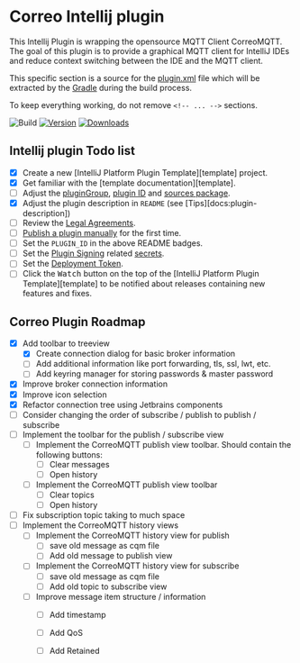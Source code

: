 # Correo Intellij plugin 

<!-- Plugin description -->
This Intellij Plugin is wrapping the opensource MQTT Client CorreoMQTT.
The goal of this plugin is to provide a graphical MQTT client for IntelliJ IDEs and reduce context switching between the IDE and the MQTT client.
<!-- Plugin description end -->

This specific section is a source for the [plugin.xml](/src/main/resources/META-INF/plugin.xml) file which will be extracted by the [Gradle](/build.gradle.kts) during the build process.

To keep everything working, do not remove `<!-- ... -->` sections.

![Build](https://github.com/JulienMa94/intellij-plugin-test/workflows/Build/badge.svg)
[![Version](https://img.shields.io/jetbrains/plugin/v/PLUGIN_ID.svg)](https://plugins.jetbrains.com/plugin/PLUGIN_ID)
[![Downloads](https://img.shields.io/jetbrains/plugin/d/PLUGIN_ID.svg)](https://plugins.jetbrains.com/plugin/PLUGIN_ID)

## Intellij plugin Todo list
- [x] Create a new [IntelliJ Platform Plugin Template][template] project.
- [x] Get familiar with the [template documentation][template].
- [ ] Adjust the [pluginGroup](./gradle.properties), [plugin ID](./src/main/resources/META-INF/plugin.xml) and [sources package](./src/main/kotlin).
- [x] Adjust the plugin description in `README` (see [Tips][docs:plugin-description])
- [ ] Review the [Legal Agreements](https://plugins.jetbrains.com/docs/marketplace/legal-agreements.html?from=IJPluginTemplate).
- [ ] [Publish a plugin manually](https://plugins.jetbrains.com/docs/intellij/publishing-plugin.html?from=IJPluginTemplate) for the first time.
- [ ] Set the `PLUGIN_ID` in the above README badges.
- [ ] Set the [Plugin Signing](https://plugins.jetbrains.com/docs/intellij/plugin-signing.html?from=IJPluginTemplate) related [secrets](https://github.com/JetBrains/intellij-platform-plugin-template#environment-variables).
- [ ] Set the [Deployment Token](https://plugins.jetbrains.com/docs/marketplace/plugin-upload.html?from=IJPluginTemplate).
- [ ] Click the <kbd>Watch</kbd> button on the top of the [IntelliJ Platform Plugin Template][template] to be notified about releases containing new features and fixes.

## Correo Plugin Roadmap 
- [x] Add toolbar to treeview 
  - [x] Create connection dialog for basic broker information
  - [ ] Add additional information like port forwarding, tls, ssl, lwt, etc.
  - [ ] Add keyring manager for storing passwords & master password
- [x] Improve broker connection information
- [x] Improve icon selection
- [x] Refactor connection tree using Jetbrains components
- [ ] Consider changing the order of subscribe / publish to publish / subscribe
- [ ] Implement the toolbar for the publish / subscribe view
  - [ ] Implement the CorreoMQTT publish view toolbar. Should contain the following buttons:
    - [ ] Clear messages
    - [ ] Open history
  - [ ] Implement the CorreoMQTT publish view toolbar
    - [ ] Clear topics
    - [ ] Open history
- [ ] Fix subscription topic taking to much space
- [ ] Implement the CorreoMQTT history views
  - [ ] Implement the CorreoMQTT history view for publish
    - [ ] save old message as cqm file
    - [ ] Add old message to publish view
  - [ ] Implement the CorreoMQTT history view for subscribe
    - [ ] save old message as cqm file
    - [ ] Add old topic to subscribe view
  - [ ] Improve message item structure / information
    - [ ] Add timestamp
    - [ ] Add QoS
    - [ ] Add Retained


